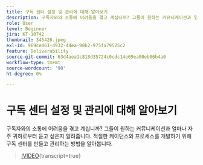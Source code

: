```yaml
---
title: 구독 센터 설정 및 관리에 대해 알아보기
description: 구독자와의 소통에 어려움을 겪고 계십니까? 그들이 원하는 커뮤니케이션과 얼마나 자주 귀하로부터 듣고 싶은지 알려줍니다. 적절한 케이던스와 프로세스를 개발하기 위해 구독 센터를 만들고 관리하는 방법을 알아봅니다.
role: User
level: Beginner
jira: KT-10742
thumbnail: 345426.jpeg
exl-id: 969ce461-d932-44ea-90b2-975fa79525c2
feature: Deliverability
source-git-commit: 63d4aea1c818d35724c0cdc14e69ea00eb06b4a0
workflow-type: tm+mt
source-wordcount: '98'
ht-degree: 0%

---
```


# 구독 센터 설정 및 관리에 대해 알아보기

구독자와의 소통에 어려움을 겪고 계십니까? 그들이 원하는 커뮤니케이션과 얼마나 자주 귀하로부터 듣고 싶은지 알려줍니다. 적절한 케이던스와 프로세스를 개발하기 위해 구독 센터를 만들고 관리하는 방법을 알아봅니다.

>[!VIDEO](https://video.tv.adobe.com/v/3412231/?quality=12&learn=on&captions=kor){transcript=true}
